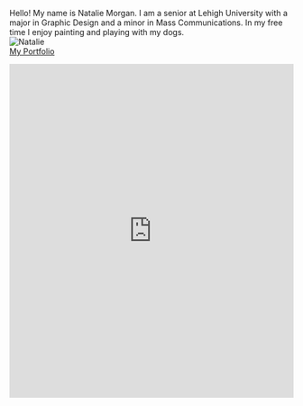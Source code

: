 
Hello! My name is Natalie Morgan. I am a senior at Lehigh University with a major in Graphic Design and a minor in Mass Communications. In my free time I enjoy painting and playing with my dogs.
<br>
![Natalie](https://pbs.twimg.com/profile_images/1262767254485286912/4wUwC9Xc_400x400.jpg)
<br>
[My Portfolio](https://nataliehm.myportfolio.com)
<br>
<iframe title="Lehigh Enrollment Fall 2020" aria-label="chart" id="datawrapper-chart-HR2IL" src="https://datawrapper.dwcdn.net/HR2IL/2/" scrolling="no" frameborder="0" style="width: 0; min-width: 100% !important; border: none;" height="592"></iframe><script type="text/javascript">!function(){"use strict";window.addEventListener("message",(function(a){if(void 0!==a.data["datawrapper-height"])for(var e in a.data["datawrapper-height"]){var t=document.getElementById("datawrapper-chart-"+e)||document.querySelector("iframe[src*='"+e+"']");t&&(t.style.height=a.data["datawrapper-height"][e]+"px")}}))}();
  <style>.embed-container {position: relative; padding-bottom: 80%; height: 0; max-width: 100%;} .embed-container iframe, .embed-container object, .embed-container iframe{position: absolute; top: 0; left: 0; width: 100%; height: 100%;} small{position: absolute; z-index: 40; bottom: 0; margin-bottom: -15px;}</style><div class="embed-container"><iframe width="500" height="400" frameborder="0" scrolling="no" marginheight="0" marginwidth="0" title="Bridgerton Twitter-Copy" src="//lu.maps.arcgis.com/apps/Embed/index.html?webmap=1890c5379133482ba0bd229380bc6e15&extent=-113.5246,28.307,-70.4582,48.3728&zoom=true&previewImage=false&scale=true&search=true&searchextent=true&legend=true&disable_scroll=true&theme=light"></iframe></div>
</script>
